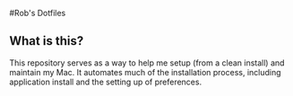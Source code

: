 #Rob's Dotfiles

## What is this?

This repository serves as a way to help me setup (from a clean install) and maintain my Mac. It automates much of the installation process, including application install and the setting up of preferences. 
